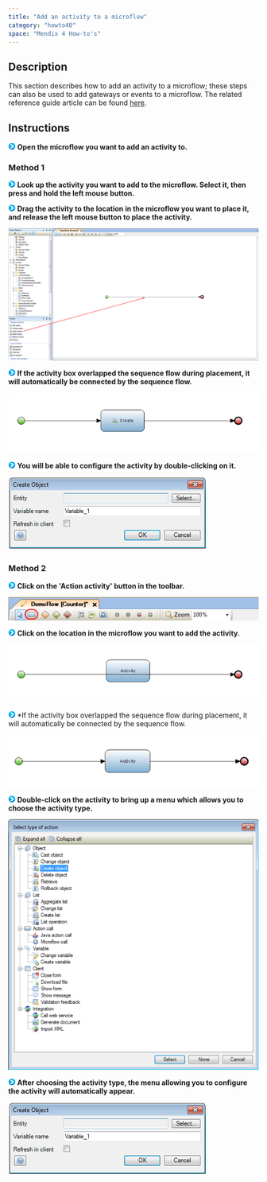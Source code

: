 ```yaml
---
title: "Add an activity to a microflow"
category: "howto40"
space: "Mendix 4 How-to's"
---
```

## Description

This section describes how to add an activity to a microflow; these steps can also be used to add gateways or events to a microflow. The related reference guide article can be found [here](https://world.mendix.com/pages/releaseview.action?pageId=9208499).

## Instructions

![](attachments/819203/917932.png) **Open the microflow you want to add an activity to.**

### Method 1

![](attachments/819203/917932.png) **Look up the activity you want to add to the microflow. Select it, then press and hold the left mouse button.**

![](attachments/819203/917932.png) **Drag the activity to the location in the microflow you want to place it, and release the left mouse button to place the activity.**

![](attachments/2621612/2752836.png)

![](attachments/819203/917932.png) **If the activity box overlapped the sequence flow during placement, it will automatically be connected by the sequence flow.**

![](attachments/2621612/2752837.png)

![](attachments/819203/917932.png) **You will be able to configure the activity by double-clicking on it.**

![](attachments/2621612/2752838.png)

### Method 2

![](attachments/819203/917932.png) **Click on the 'Action activity' button in the toolbar.**

![](attachments/2621612/2752835.png)

![](attachments/819203/917932.png) **Click on the location in the microflow you want to add the activity.**

![](attachments/2621612/2752841.png)

![](attachments/819203/917932.png) *If the activity box overlapped the sequence flow during placement, it will automatically be connected by the sequence flow.

![](attachments/2621612/2752831.png)

![](attachments/819203/917932.png) **Double-click on the activity to bring up a menu which allows you to choose the activity type.**

![](attachments/2621612/2752832.png)

![](attachments/819203/917932.png) **After choosing the activity type, the menu allowing you to configure the activity will automatically appear.**

![](attachments/2621612/2752838.png)

